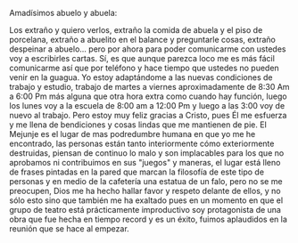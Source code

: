 Amadísimos abuelo y abuela:

Los extraño y quiero verlos, extraño la comida de abuela y el piso de
porcelana, extraño a abuelito en el balance y preguntarle cosas, extraño
despeinar a abuelo... pero por ahora para poder comunicarme con ustedes
voy a escribirles cartas. Sí, es que aunque parezca loco me es más fácil
comunicarme así que por teléfono y hace tiempo que ustedes no pueden
venir en la guagua. Yo estoy adaptándome a las nuevas condiciones de
trabajo y estudio, trabajo de martes a viernes aproximadamente de 8:30
Am a 6:00 Pm más alguna que otra hora extra como cuando hay función,
luego los lunes voy a la escuela de 8:00 am a 12:00 Pm y luego a las
3:00 voy de nuevo al trabajo. Pero estoy muy feliz gracias a Cristo,
pues Él me esfuerza y me llena de bendiciones y cosas lindas que me
mantienen de pie. El Mejunje es el lugar de mas podredumbre humana en
que yo me he encontrado, las personas están tanto interiormente cómo
exteriormente destruidas, piensan de continuo lo malo y son implacables
para los que no aprobamos ni contribuimos en sus "juegos" y maneras, el
lugar está lleno de frases pintadas en la pared que marcan la filosofía
de este tipo de personas y en medio de la cafetería una estatua de un
falo, pero no se me preocupen, Dios me ha hecho hallar favor y respeto
delante de ellos, y no sólo esto sino que también me ha exaltado pues en
un momento en que el grupo de teatro está prácticamente improductivo soy
protagonista de una obra que fue hecha en tiempo record y es un éxito,
fuimos aplaudidos en la reunión que se hace al empezar.
